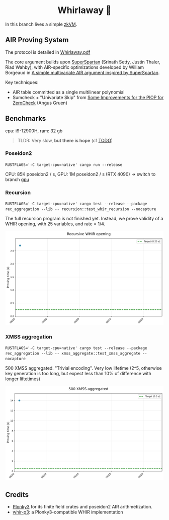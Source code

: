 <h1 align="center">Whirlaway 🐎</h1>

In this branch lives a simple [zkVM](minimal_zkVM.pdf).

## AIR Proving System

The protocol is detailed in [Whirlaway.pdf](Whirlaway.pdf)

The core argument builds upon [SuperSpartan](https://eprint.iacr.org/2023/552.pdf) (Srinath Setty, Justin Thaler, Riad Wahby), with AIR-specific optimizations developed by William Borgeaud in [A simple multivariate AIR argument inspired by SuperSpartan](https://solvable.group/posts/super-air/#fnref:1).

Key techniques:

- AIR table committed as a single multilinear polynomial
- Sumcheck + "Univariate Skip" from [Some Improvements for the PIOP for ZeroCheck](https://eprint.iacr.org/2024/108.pdf) (Angus Gruen)

## Benchmarks

cpu: i9-12900H, ram: 32 gb

> TLDR: Very slow, **but there is hope** (cf [TODO](TODO.md))

### Poseidon2

`RUSTFLAGS='-C target-cpu=native' cargo run --release`

CPU: 85K poseidon2 / s, GPU: 1M poseidon2 / s (RTX 4090) -> switch to branch [gpu](https://github.com/TomWambsgans/Whirlaway/tree/gpu)

### Recursion

`RUSTFLAGS='-C target-cpu=native' cargo test --release --package rec_aggregation --lib -- recursion::test_whir_recursion --nocapture`

The full recursion program is not finished yet. Instead, we prove validity of a WHIR opening, with 25 variables, and rate = 1/4.

![Alt text](docs/benchmark_graphs/graphs/recursive_whir_opening.svg)

### XMSS aggregation

`RUSTFLAGS='-C target-cpu=native' cargo test --release --package rec_aggregation --lib -- xmss_aggregate::test_xmss_aggregate --nocapture`


500 XMSS aggregated. "Trivial encoding". Very low lifetime (2^5, otherwise key generation is too long, but expect less than 10% of difference with longer liftetimes)

![Alt text](docs/benchmark_graphs/graphs/500_xmss_aggregated.svg)

## Credits

- [Plonky3](https://github.com/Plonky3/Plonky3) for its finite field crates and poseidon2 AIR arithmetization.
- [whir-p3](https://github.com/tcoratger/whir-p3): a Plonky3-compatible WHIR implementation

